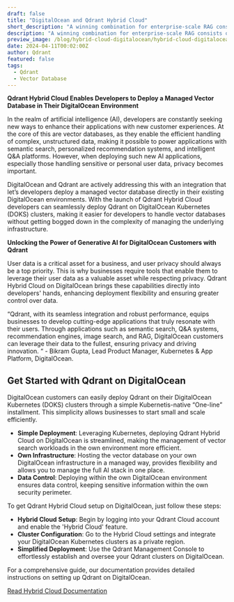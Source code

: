 ```yaml
---
draft: false
title: "DigitalOcean and Qdrant Hybrid Cloud"
short_description: "A winning combination for enterprise-scale RAG consists of a strong framework and a scalable database." 
description: "A winning combination for enterprise-scale RAG consists of a strong framework and a scalable database."
preview_image: /blog/hybrid-cloud-digitalocean/hybrid-cloud-digitalocean.png
date: 2024-04-11T00:02:00Z
author: Qdrant
featured: false
tags:
  - Qdrant
  - Vector Database
---
```


**Qdrant Hybrid Cloud Enables Developers to Deploy a Managed Vector Database in Their DigitalOcean Environment**

In the realm of artificial intelligence (AI), developers are constantly seeking new ways to enhance their applications with new customer experiences. At the core of this are vector databases, as they enable the efficient handling of complex, unstructured data, making it possible to power applications with semantic search, personalized recommendation systems, and intelligent Q&A platforms. However, when deploying such new AI applications, especially those handling sensitive or personal user data, privacy becomes important.

DigitalOcean and Qdrant are actively addressing this with an integration that let’s developers deploy a managed vector database directly in their existing DigitalOcean environments. With the launch of Qdrant Hybrid Cloud developers can seamlessly deploy Qdrant on DigitalOcean Kubernetes (DOKS) clusters, making it easier for developers to handle vector databases without getting bogged down in the complexity of managing the underlying infrastructure.

**Unlocking the Power of Generative AI for DigitalOcean Customers with Qdrant**

User data is a critical asset for a business, and user privacy should always be a top priority. This is why businesses require tools that enable them to leverage their user data as a valuable asset while respecting privacy. Qdrant Hybrid Cloud on DigitalOcean brings these capabilities directly into developers' hands, enhancing deployment flexibility and ensuring greater control over data.

“Qdrant, with its seamless integration and robust performance, equips businesses to develop cutting-edge applications that truly resonate with their users. Through applications such as semantic search, Q&A systems, recommendation engines, image search, and RAG, DigitalOcean customers can leverage their data to the fullest, ensuring privacy and driving innovation. “ - Bikram Gupta, Lead Product Manager, Kubernetes & App Platform, DigitalOcean.

## **Get Started with Qdrant on DigitalOcean**

DigitalOcean customers can easily deploy Qdrant on their DigitalOcean Kubernetes (DOKS) clusters through a simple Kubernetis-native “One-line” installment. This simplicity allows businesses to start small and scale efficiently.

- **Simple Deployment**: Leveraging Kubernetes, deploying Qdrant Hybrid Cloud on DigitalOcean is streamlined, making the management of vector search workloads in the own environment more efficient.
- **Own Infrastructure**: Hosting the vector database on your own DigitalOcean infrastructure in a managed way, provides flexibility and allows you to manage the full AI stack in one place.
- **Data Control**: Deploying within the own DigitalOcean environment ensures data control, keeping sensitive information within the own security perimeter.

To get Qdrant Hybrid Cloud setup on DigitalOcean, just follow these steps:

- **Hybrid Cloud Setup**: Begin by logging into your Qdrant Cloud account and enable the 'Hybrid Cloud' feature.
- **Cluster Configuration**: Go to the Hybrid Cloud settings and integrate your DigitalOcean Kubernetes clusters as a private region.
- **Simplified Deployment**: Use the Qdrant Management Console to effortlessly establish and oversee your Qdrant clusters on DigitalOcean.

For a comprehensive guide, our documentation provides detailed instructions on setting up Qdrant on DigitalOcean.

[Read Hybrid Cloud Documentation](/documentation/hybrid-cloud/)
